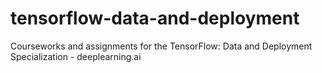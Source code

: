 # tensorflow-data-and-deployment
 Courseworks and assignments for the TensorFlow: Data and Deployment Specialization - deeplearning.ai
